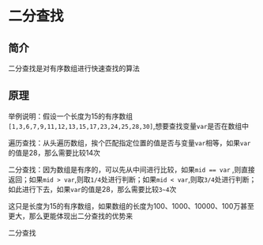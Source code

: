 # 二分查找

## 简介

二分查找是对有序数组进行快速查找的算法

## 原理

举例说明：假设一个长度为15的有序数组 `[1,3,6,7,9,11,12,13,15,17,23,24,25,28,30]`,想要查找变量`var`是否在数组中

遍历查找：从头遍历数组，挨个匹配指定位置的值是否与变量`var`相等，如果`var`的值是28，那么需要比较14次

二分查找：因为数组是有序的，可以先从中间进行比较，如果`mid == var` ,则直接返回；如果`mid > var`,则取`1/4`处进行判断；如果`mid < var`,则取`3/4`处进行判断；
如此进行下去，如果`var`的值是28，那么需要比较`3~4`次

这只是长度为15的有序数组，如果数组的长度为100、1000、10000、100万甚至更大，那么更能体现出二分查找的优势来

二分查找
